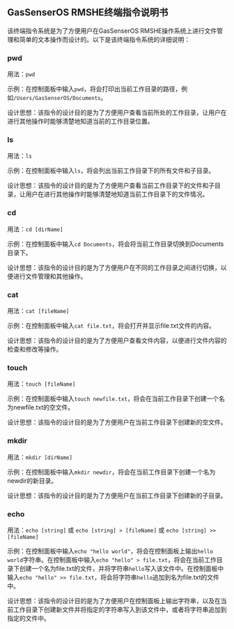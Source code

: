 ## GasSenserOS RMSHE终端指令说明书

该终端指令系统是为了方便用户在GasSenserOS RMSHE操作系统上进行文件管理和简单的文本操作而设计的。以下是该终端指令系统的详细说明：

### pwd

用法：`pwd`

示例：在控制面板中输入`pwd`，将会打印出当前工作目录的路径，例如`/Users/GasSenserOS/Documents`。

设计思想：该指令的设计目的是为了方便用户查看当前所处的工作目录，让用户在进行其他操作时能够清楚地知道当前的工作目录位置。

### ls

用法：`ls`

示例：在控制面板中输入`ls`，将会列出当前工作目录下的所有文件和子目录。

设计思想：该指令的设计目的是为了方便用户查看当前工作目录下的文件和子目录，让用户在进行其他操作时能够清楚地知道当前工作目录下的文件情况。

### cd

用法：`cd [dirName]`

示例：在控制面板中输入`cd Documents`，将会将当前工作目录切换到Documents目录下。

设计思想：该指令的设计目的是为了方便用户在不同的工作目录之间进行切换，以便进行文件管理和其他操作。

### cat

用法：`cat [fileName]`

示例：在控制面板中输入`cat file.txt`，将会打开并显示file.txt文件的内容。

设计思想：该指令的设计目的是为了方便用户查看文件内容，以便进行文件内容的检查和修改等操作。

### touch

用法：`touch [fileName]`

示例：在控制面板中输入`touch newfile.txt`，将会在当前工作目录下创建一个名为newfile.txt的空文件。

设计思想：该指令的设计目的是为了方便用户在当前工作目录下创建新的空文件。

### mkdir

用法：`mkdir [dirName]`

示例：在控制面板中输入`mkdir newdir`，将会在当前工作目录下创建一个名为newdir的新目录。

设计思想：该指令的设计目的是为了方便用户在当前工作目录下创建新的子目录。

### echo

用法：`echo [string]` 或 `echo [string] > [fileName]` 或 `echo [string] >> [fileName]`

示例：在控制面板中输入`echo "hello world"`，将会在控制面板上输出`hello world`字符串。在控制面板中输入`echo "hello" > file.txt`，将会在当前工作目录下创建一个名为file.txt的文件，并将字符串`hello`写入该文件中。在控制面板中输入`echo "hello" >> file.txt`，将会将字符串`hello`追加到名为file.txt的文件中。

设计思想：该指令的设计目的是为了方便用户在控制面板上输出字符串，以及在当前工作目录下创建新文件并将指定的字符串写入到该文件中，或者将字符串追加到指定的文件中。